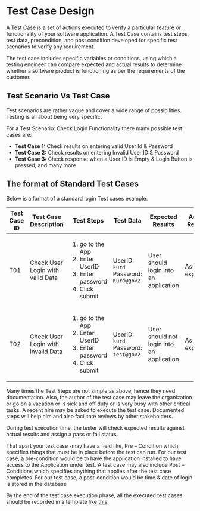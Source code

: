 # Test Case Design

A Test Case is a set of actions executed to verify a particular feature or functionality of your software application. A Test Case contains test steps, test data, precondition, and post condition developed for specific test scenarios to verify any requirement.

The test case includes specific variables or conditions, using which a testing engineer can compare expected and actual results to determine whether a software product is functioning as per the requirements of the customer.

## Test Scenario Vs Test Case

Test scenarios are rather vague and cover a wide range of possibilities. Testing is all about being very specific.

For a Test Scenario: Check Login Functionality there many possible test cases are:

- **Test Case 1:** Check results on entering valid User Id & Password
- **Test Case 2:** Check results on entering Invalid User ID & Password
- **Test Case 3:** Check response when a User ID is Empty & Login Button is pressed, and many more

## The format of Standard Test Cases

Below is a format of a standard login Test cases example:

| Test Case ID | Test Case Description              | Test Steps                                                                                       | Test Data                                | Expected Results                          | Actual Results | Pass/Fail                         |
|--------------|------------------------------------|--------------------------------------------------------------------------------------------------|------------------------------------------|-------------------------------------------|----------------|-----------------------------------|
| T01          | Check User Login with vaild Data   | <ol><li>go to the App</li><li>Enter UserID</li><li>Enter password</li><li>Click submit</li></ol> | UserID: `kurd`<br/>Password: `Kurd@gov2` | User should login into an application     | As expected    | <font color="green"> Pass </font> |
| T02          | Check User Login with invaild Data | <ol><li>go to the App</li><li>Enter UserID</li><li>Enter password</li><li>Click submit</li></ol> | UserID: `kurd`<br/>Password: `test@gov2` | User should not login into an application | As expected    | <font color="green"> Pass </font> |

Many times the Test Steps are not simple as above, hence they need documentation. Also, the author of the test case may leave the organization or go on a vacation or is sick and off duty or is very busy with other critical tasks. A recent hire may be asked to execute the test case. Documented steps will help him and also facilitate reviews by other stakeholders.
 
During test execution time, the tester will check expected results against actual results and assign a pass or fail status.

That apart your test case -may have a field like, Pre – Condition which specifies things that must be in place before the test can run. For our test case, a pre-condition would be to have the application installed to have access to the Application under test. A test case may also include Post – Conditions which specifies anything that applies after the test case completes. For our test case, a post-condition would be time & date of login is stored in the database

By the end of the test case execution phase, all the executed test cases should be recorded in a template like [this](https://govkrd.b-cdn.net/Digital%20Service%20Manual/Test%20Case%20Design%20Template.xlsx).